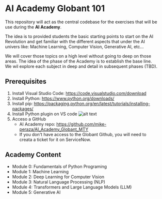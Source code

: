 # AI Academy Globant 101

This repository will act as the central codebase for the exercises that will be use during the **AI Academy**.

The idea is to provided students the basic starting points to start on the AI Revolution and get familiar with the different aspects that under the AI univers like: Machine Learning, Computer Vision, Generative AI, etc...

We will cover those topics on a high level without going to deep on those areas. The idea of the phase of the Academy is to establish the base line. We wil explore each subject in deep and detail in subsequent phases (TBD).

## Prerequisites 

1. Install Visual Studio Code: https://code.visualstudio.com/download
2. Install Python: https://www.python.org/downloads/
3. Install pip: https://packaging.python.org/en/latest/tutorials/installing-packages/
4. Install Python plugin on VS code
![alt text](Python_Plugin.png)
5. Acceso a GitHub
   - AI Academy repo: https://github.com/mike-peraza/AI_Academy_Globant_MTY
   - If you don't have access to the Globant Github, you will need to creata a ticket for it on ServiceNow.

## Academy Content
- Module 0: Fundamentals of Python Programing
- Module 1: Machine Learning
- Module 2: Deep Learning for Computer Vision
- Module 3: Natural Language Processing (NLP)
- Module 4: Transformers and Large Language Models (LLM)
- Module 5: Generative AI